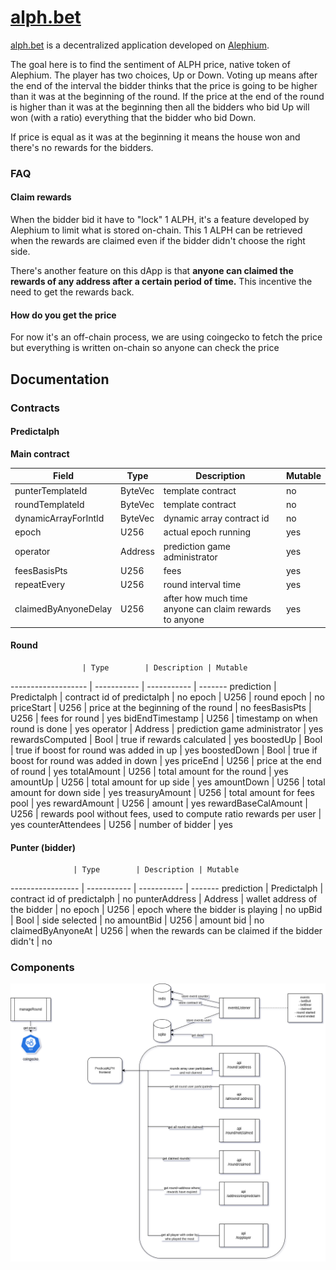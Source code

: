# [alph.bet](https://alph.bet)

[alph.bet](https://alph.bet) is a decentralized application developed on [Alephium](https://alephium.org).

The goal here is to find the sentiment of ALPH price, native token of Alephium. The player has two choices, Up or Down. Voting up means after the end of the interval the bidder thinks that the price is going to be higher than it was at the beginning of the round. If the price at the end of the round is higher than it was at the beginning then all the bidders who bid Up will won (with a ratio) everything that the bidder who bid Down.

If price is equal as it was at the beginning it means the house won and there's no rewards for the bidders.


### FAQ

#### Claim rewards

When the bidder bid it have to "lock" 1 ALPH, it's a feature developed by Alephium to limit what is stored on-chain. This 1 ALPH can be retrieved when the rewards are claimed even if the bidder didn't choose the right side.

There's another feature on this dApp is that **anyone can claimed the rewards of any address after a certain period of time.** This incentive the need to get the rewards back.

#### How do you get the price

For now it's an off-chain process, we are using coingecko to fetch the price but everything is written on-chain so anyone can check the price

## Documentation

### Contracts

#### Predictalph

**Main contract**

Field                | Type    | Description                                            | Mutable
-------------------- | ------- | ------------------------------------------------------ | -------
punterTemplateId     | ByteVec | template contract                                      | no
roundTemplateId      | ByteVec | template contract                                      | no
dynamicArrayForIntId | ByteVec | dynamic array contract id                              | no
epoch                | U256    | actual epoch running                                   | yes
operator             | Address | prediction game administrator                          | yes
feesBasisPts         | U256    | fees                                                   | yes
repeatEvery          | U256    | round interval time                                    | yes
claimedByAnyoneDelay | U256    | after how much time anyone can claim rewards to anyone | yes

#### Round

                    | Type        | Description | Mutable
------------------- | ----------- | ----------- | -------
prediction          | Predictalph | contract id of predictalph            | no
epoch               | U256        | round epoch            | no
priceStart          | U256        | price at the beginning of the round            | no
feesBasisPts        | U256        | fees for round            | yes
bidEndTimestamp     | U256        | timestamp on when round is done            | yes
operator            | Address     |  prediction game administrator           | yes
rewardsComputed     | Bool        |  true if rewards calculated           | yes
boostedUp           | Bool        |   true if boost for round was added in up         | yes
boostedDown         | Bool        |  true if boost for round was added in down          | yes
priceEnd            | U256        |  price at the end of round           | yes
totalAmount         | U256        | total amount for the round             | yes
amountUp            | U256        |  total amount for up side           | yes
amountDown          | U256        | total amount for down side            | yes
treasuryAmount      | U256        | total amount for fees pool            | yes
rewardAmount        | U256        | amount             | yes
rewardBaseCalAmount | U256        | rewards pool without fees, used to compute ratio rewards per user           | yes
counterAttendees    | U256        | number of bidder            | yes

#### Punter (bidder)

                  | Type        | Description | Mutable
----------------- | ----------- | ----------- | -------
prediction        | Predictalph |  contract id of predictalph           | no
punterAddress     | Address     | wallet address of the bidder            | no
epoch             | U256        | epoch where the bidder is playing            | no
upBid             | Bool        | side selected            | no
amountBid         | U256        |  amount bid           | no
claimedByAnyoneAt | U256        | when the rewards can be claimed if the bidder didn't            | no


### Components

![](./docs/img/components.png)